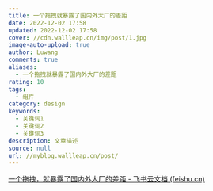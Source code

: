 ```yaml
---
title: 一个拖拽就暴露了国内外大厂的差距
date: 2022-12-02 17:58
updated: 2022-12-02 17:58
cover: //cdn.wallleap.cn/img/post/1.jpg
image-auto-upload: true
author: Luwang
comments: true
aliases:
  - 一个拖拽就暴露了国内外大厂的差距
rating: 10
tags:
  - 组件
category: design
keywords:
  - 关键词1
  - 关键词2
  - 关键词3
description: 文章描述
source: null
url: //myblog.wallleap.cn/post/
---
```

[一个拖拽，就暴露了国内外大厂的差距 - 飞书云文档 (feishu.cn)](https://ef17ayryne.feishu.cn/wiki/wikcnxhUkQhskDJGXdRVOxawy5f)